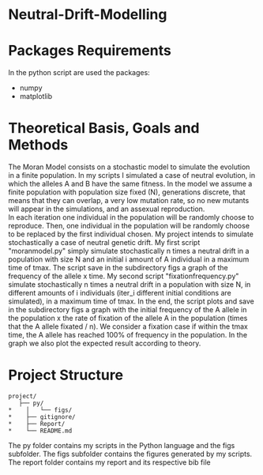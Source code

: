 # Neutral-Drift-Modelling
 # Packages Requirements
  In the python script are used the packages:
  - numpy 
  - matplotlib
  # Theoretical Basis, Goals and Methods
  The Moran Model consists on a stochastic model to simulate the evolution in a finite population. In my scripts I simulated a case of neutral evolution, in which the alleles A and B have the same fitness. In the model we assume a finite population with population size fixed (N), generations discrete, that means that they can overlap, a very low mutation rate, so no new mutants will appear in the simulations, and an assexual reproduction.\
  In each iteration one individual in the population will be randomly choose to reproduce. Then, one individual in the population will be randomly choose to be replaced by the first individual chosen. 
  My project intends to simulate stochastically a case of neutral genetic drift. My first script "moranmodel.py" simply simulate stochastically n times a neutral drift in a population with size N and an initial i amount of A individual in a maximum time of tmax. The script save in the subdirectory figs a graph of the frequency of the allele x time. My second script "fixationfrequency.py" simulate stochastically n times a neutral drift in a population with size N, in different amounts of i individuals (iter_i different initial conditions are simulated), in a maximum time of tmax. In the end, the script plots and save in the subdirectory figs a graph with the initial frequency of the A allele in the population x the rate of fixation of the allele A in the population (times that the A allele fixated / n). We consider a fixation case if within the tmax time, the A allele has reached 100% of frequency in the population. In the graph we also plot the expected result according to theory. 
  
# Project Structure
  
  ```
project/
     ├── py/
*    │   └── figs/
*    ├── gitignore/
*    ├── Report/
*    └── README.md
```
The py folder contains my scripts in the Python language and the figs subfolder. The figs subfolder contains the figures generated by my scripts. The report folder contains my report and its respective bib file

  
  
